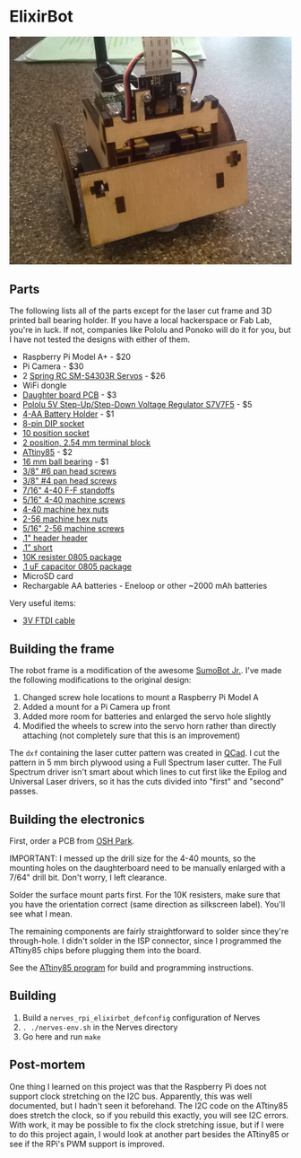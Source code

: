 # ElixirBot

![ElixirBot!!!](docs/elixirbot-640x515.jpg)

## Parts

The following lists all of the parts except for the laser cut frame and 3D
printed ball bearing holder. If you have a local hackerspace or Fab Lab, you're
in luck. If not, companies like Pololu and Ponoko will do it for you, but I have
not tested the designs with either of them.

  - Raspberry Pi Model A+ - $20
  - Pi Camera - $30
  - 2 [Spring RC SM-S4303R Servos](https://www.pololu.com/product/1248) - $26
  - WiFi dongle
  - [Daughter board PCB](https://oshpark.com/shared_projects/lCHfJqx6) - $3
  - [Pololu 5V Step-Up/Step-Down Voltage Regulator S7V7F5](https://www.pololu.com/product/2119) - $5
  - [4-AA Battery Holder](https://www.pololu.com/product/1153) - $1
  - [8-pin DIP socket](http://www.digikey.com/product-detail/en/A08-LC-TT/AE9986-ND/821740)
  - [10 position socket](http://www.digikey.com/product-detail/en/61301021821/732-2861-ND/2508630)
  - [2 position, 2.54 mm terminal block](http://www.digikey.com/product-detail/en/OSTVN02A150/ED10561-ND/1588862)
  - [ATtiny85](http://www.digikey.com/product-detail/en/ATTINY85-20PU/ATTINY85-20PU-ND/735469) - $2
  - [16 mm ball bearing](http://www.mcmaster.com/#9292k53/=w80vpw) - $1
  - [3/8" #6 pan head screws](http://www.mcmaster.com/#90190a146/=w80x6q)
  - [3/8" #4 pan head screws](http://www.mcmaster.com/#90190a103/=w80y2f)
  - [7/16" 4-40 F-F standoffs](https://www.pololu.com/category/114/female-female-standoffs)
  - [5/16" 4-40 machine screws](https://www.pololu.com/product/1961)
  - [4-40 machine hex nuts](https://www.pololu.com/product/1068)
  - [2-56 machine hex nuts](https://www.pololu.com/product/1067)
  - [5/16" 2-56 machine screws](https://www.pololu.com/product/1956)
  - [.1" header header]()
  - [.1" short]()
  - [10K resister 0805 package]()
  - [.1 uF capacitor 0805 package]()
  - MicroSD card
  - Rechargable AA batteries - Eneloop or other ~2000 mAh batteries

Very useful items:

  - [3V FTDI cable](https://www.sparkfun.com/products/9717)


## Building the frame

The robot frame is a modification of the awesome [SumoBot
Jr.](http://sumobotkit.com). I've made the following modifications to the
original design:

  1. Changed screw hole locations to mount a Raspberry Pi Model A
  2. Added a mount for a Pi Camera up front
  3. Added more room for batteries and enlarged the servo hole slightly
  4. Modified the wheels to screw into the servo horn rather than directly
     attaching (not completely sure that this is an improvement)

The `dxf` containing the laser cutter pattern was created in
[QCad](http://qcad.org). I cut the pattern in 5 mm birch plywood using a Full
Spectrum laser cutter. The Full Spectrum driver isn't smart about which lines to cut
first like the Epilog and Universal Laser drivers, so it has the cuts divided
into "first" and "second" passes.

## Building the electronics

First, order a PCB from [OSH Park](https://oshpark.com/shared_projects/lCHfJqx6).

IMPORTANT: I messed up the drill size for the 4-40 mounts, so the mounting holes
on the daughterboard need to be manually enlarged with a 7/64" drill bit. Don't
worry, I left clearance.

Solder the surface mount parts first. For the 10K resisters, make sure that you
have the orientation correct (same direction as silkscreen label). You'll see
what I mean.

The remaining components are fairly straightforward to solder since they're
through-hole. I didn't solder in the ISP connector, since I programmed the
ATtiny85 chips before plugging them into the board.

See the [ATtiny85 program](https://github.com/fhunleth/elixirbot/blob/master/hw/bot_attiny_controller/bot_attiny_controller.ino)
for build and programming instructions.

## Building

  1. Build a `nerves_rpi_elixirbot_defconfig` configuration of Nerves
  2. `. ./nerves-env.sh` in the Nerves directory
  3. Go here and run `make`

## Post-mortem

One thing I learned on this project was that the Raspberry Pi does not support
clock stretching on the I2C bus. Apparently, this was well documented, but I
hadn't seen it beforehand. The I2C code on the ATtiny85 does stretch the clock,
so if you rebuild this exactly, you will see I2C errors. With work, it may be
possible to fix the clock stretching issue, but if I were to do this project
again, I would look at another part besides the ATtiny85 or see if the RPi's PWM
support is improved.
